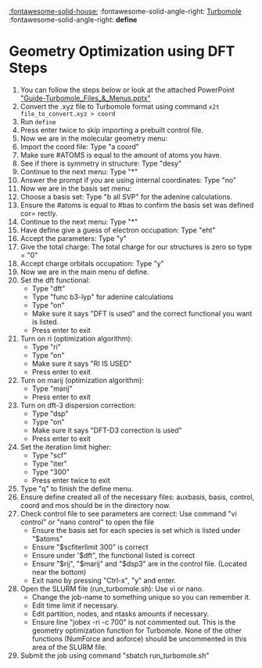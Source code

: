 [:fontawesome-solid-house:](../index.md) :fontawesome-solid-angle-right: [Turbomole](index.md) :fontawesome-solid-angle-right: **define**

# Geometry Optimization using DFT Steps

1. You can follow the steps below or look at the attached PowerPoint ["Guide-Turbomole_Files_&_Menus.pptx"](guide_ppt.md)
2. Convert the .xyz file to Turbomole format using command `x2t file_to_convert.xyz > coord`
3. Run `define`
4. Press enter twice to skip importing a prebuilt control file.
5. Now we are in the molecular geometry menu:
6. Import the coord file: Type "a coord"
7. Make sure #ATOMS is equal to the amount of atoms you have.
8. See if there is symmetry in structure: Type "desy"
9. Continue to the next menu: Type "*"
10. Answer the prompt if you are using internal coordinates: Type "no"
11. Now we are in the basis set menu:
12. Choose a basis set: Type "b all SVP" for the adenine calculations.
13. Ensure the #atoms is equal to #bas to confirm the basis set was defined cor=
rectly.
14. Continue to the next menu: Type "*"
15. Have define give a guess of electron occupation: Type "eht"
16. Accept the parameters: Type "y"
17. Give the total charge: The total charge for our structures is zero so type =
"0"
18. Accept charge orbitals occupation: Type "y"
19. Now we are in the main menu of define.
20. Set the dft functional:
     * Type "dft"
     * Type "func b3-lyp" for adenine calculations
     * Type "on"
     * Make sure it says "DFT is used" and the correct functional you want is listed.
     * Press enter to exit
21. Turn on ri (optimization algorithm):
     * Type "ri"
     * Type "on"
     * Make sure it says "RI IS USED"
     * Press enter to exit
22. Turn on marij (optimization algorithm):
     * Type "marij"
     * Press enter to exit
23. Turn on dft-3 dispersion correction:
     * Type "dsp"
     * Type "on"
     * Make sure it says "DFT-D3 correction is used"
     * Press enter to exit
24. Set the iteration limit higher:
     * Type "scf"
     * Type "iter"
     * Type "300"
     * Press enter twice to exit
25. Type "q" to finish the define menu.
26. Ensure define created all of the necessary files: auxbasis, basis, control, coord and mos should be in the directory now.
27. Check control file to see parameters are correct: Use command "vi control" or "nano control" to open the file
     * Ensure the basis set for each species is set which is listed under "$atoms"
     * Ensure "$scfiterlimit 300" is correct
     * Ensure under '$dft", the functional listed is correct
     * Ensure "$rij", "$marij" and "$dsp3" are in the control file. (Located near the bottom)
     * Exit nano by pressing "Ctrl-x", "y" and enter.
28. Open the SLURM file (run_turbomole.sh): Use vi or nano.
     * Change the job-name to something unique so you can remember it.
     * Edit time limit if necessary.
     * Edit partition, nodes, and ntasks amounts if necessary.
     * Ensure line "jobex -ri -c 700" is not commented out. This is the geometry optimization function for Turbomole. None of the other functions (NumForce and aoforce) should be uncommented in this area of the SLURM file.
29. Submit the job using command "sbatch run_turbomole.sh"
